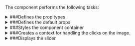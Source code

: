The component performs the following tasks:

<details>
	<summary>###Defines the prop types

</summary>
* The active image

* The active image setter function

* Is the slideshow active?

</details>

<details>
	<summary>###Defines the default props

</summary>
</details>

<details>
	<summary>###Styles the component container

</summary>
</details>

<details>
	<summary>###Creates a context for handling the clicks on the image.

</summary>
</details>

<details>
	<summary>###Displays the slider

</summary>
* Counts the slides

* Handles the touch scroll event

* Manages the click on a slide

</details>


